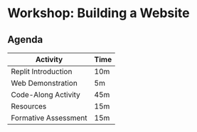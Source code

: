 # Workshop: Building a Website

## Agenda

| Activity | Time |
|-|-|
| Replit Introduction | 10m |
| Web Demonstration | 5m |
| Code-Along Activity | 45m |
| Resources | 15m |
| Formative Assessment | 15m |
